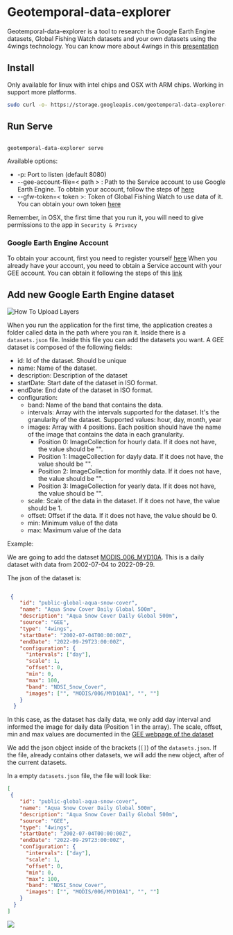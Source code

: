 # Geotemporal-data-explorer

Geotemporal-data-explorer is a tool to research the Google Earth Engine datasets, Global Fishing Watch datasets and your own datasets using the 4wings technology. You can know more about 4wings in this [presentation](https://docs.google.com/presentation/d/1OJCg2zJp0zEVcYJ6Z4ePywy0oO59FnZ2aPUXp7LB4sc/edit?usp=sharing)

## Install

Only available for linux with intel chips and OSX with ARM chips. Working in support more platforms.

```bash
sudo curl -o- https://storage.googleapis.com/geotemporal-data-explorer-releases/install-last.sh | sudo bash
```

## Run Serve

```

geotemporal-data-explorer serve

````

Available options:

* -p: Port to listen (default 8080)
* --gee-account-file=< path > : Path to the Service account to use Google Earth Engine. To obtain your account, follow the steps of [here](#google-earth-engine-account)
* --gfw-token=< token >: Token of Global Fishing Watch to use data of it. You can obtain your own token [here](https://globalfishingwatch.org/ocean-engine/tokens)

Remember, in OSX, the first time that you run it, you will need to give permissions to the app in `Security & Privacy`

### Google Earth Engine Account

To obtain your account, first you need to register yourself [here](https://earthengine.google.com/) 
When you already have your account, you need to obtain a Service account with your GEE account. You can obtain it
following the steps of this [link](https://developers.google.com/earth-engine/guides/service_account)


## Add new Google Earth Engine dataset

![How To Upload Layers](https://storage.googleapis.com/geo-temporal-repository-materials/demo.gif)

When you run the application for the first time, the application creates a folder called data in the path where you ran it. Inside there is a `datasets.json` file. Inside this file you can add the datasets you want.
A GEE dataset is composed of the following fields:

* id: Id of the dataset. Should be unique
* name: Name of the dataset.
* description: Description of the dataset
* startDate: Start date of the dataset in ISO format.
* endDate: End date of the dataset in ISO format.
* configuration:
  * band: Name of the band that contains the data.
  * intervals: Array with the intervals supported for the dataset. It's the granularity of the dataset. Supported values: hour, day, month, year
  * images: Array with 4 positions. Each position should have the name of the image that contains the data in each granularity. 
    * Position 0: ImageCollection for hourly data. If it does not have, the value should be "".
    * Position 1: ImageCollection for dayly data. If it does not have, the value should be "".
    * Position 2: ImageCollection for monthly data. If it does not have, the value should be "".
    * Position 3: ImageCollection for yearly data. If it does not have, the value should be "".
  * scale: Scale of the data in the dataset. If it does not have, the value should be 1.
  * offset: Offset if the data. If it does not have, the value should be 0.
  * min: Minimum value of the data
  * max: Maximum value of the data
  
Example:

We are going to add the dataset [MODIS_006_MYD10A](https://developers.google.com/earth-engine/datasets/catalog/MODIS_006_MYD10A1). This is a daily dataset with data from 2002-07-04 to 2022-09-29.

The json of the dataset is:

```json

 {
    "id": "public-global-aqua-snow-cover",
    "name": "Aqua Snow Cover Daily Global 500m",
    "description": "Aqua Snow Cover Daily Global 500m",
    "source": "GEE",
    "type": "4wings",
    "startDate": "2002-07-04T00:00:00Z",
    "endDate": "2022-09-29T23:00:00Z",
    "configuration": {
      "intervals": ["day"],
      "scale": 1,
      "offset": 0,
      "min": 0,
      "max": 100,
      "band": "NDSI_Snow_Cover",
      "images": ["", "MODIS/006/MYD10A1", "", ""]
    }
  }

```

In this case, as the dataset has daily data, we only add day interval and informed the image for daily data (Position 1 in the array). The scale, offset, min and max values are documented in the [GEE webpage of the dataset](https://developers.google.com/earth-engine/datasets/catalog/MODIS_006_MYD10A1#bands)

We add the json object inside of the brackets (`[]`) of the `datasets.json`. If the file, already contains other datasets, we will add the new object, after of the current datasets.

In a empty `datasets.json` file, the file will look like:

```json
[
 {
    "id": "public-global-aqua-snow-cover",
    "name": "Aqua Snow Cover Daily Global 500m",
    "description": "Aqua Snow Cover Daily Global 500m",
    "source": "GEE",
    "type": "4wings",
    "startDate": "2002-07-04T00:00:00Z",
    "endDate": "2022-09-29T23:00:00Z",
    "configuration": {
      "intervals": ["day"],
      "scale": 1,
      "offset": 0,
      "min": 0,
      "max": 100,
      "band": "NDSI_Snow_Cover",
      "images": ["", "MODIS/006/MYD10A1", "", ""]
    }
  }
]
```

![](doc/demo-custom-gee.gif)

